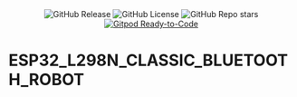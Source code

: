 <div align="center">
  <img src="https://img.shields.io/github/v/release/Robotics-Society-PEC/ESP32_L298N_CLASSIC_BLUETOOTH_ROBOT" alt="GitHub Release">
  <img src="https://img.shields.io/github/license/Robotics-Society-PEC/ESP32_L298N_CLASSIC_BLUETOOTH_ROBOT" alt="GitHub License">
  <img src="https://img.shields.io/github/stars/Robotics-Society-PEC/ESP32_L298N_CLASSIC_BLUETOOTH_ROBOT?style=flat" alt="GitHub Repo stars">
  <a href="https://gitpod.io/#https://github.com/Robotics-Society-PEC/ESP32_L298N_CLASSIC_BLUETOOTH_ROBOT.git">
    <img src="https://img.shields.io/badge/Gitpod-ready--to--code-blue?logo=gitpod" alt="Gitpod Ready-to-Code">
  </a>
</div>

# ESP32_L298N_CLASSIC_BLUETOOTH_ROBOT
